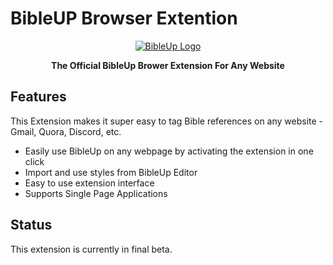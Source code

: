 # BibleUP Browser Extention
 <p align="center">
  <a href="https://bibleup.netlify.app">
    <img src="https://github.com/bibleup/browser-extension/assets/67844971/b875c207-8751-4c2e-bfa8-33b0ddb4193f" alt="BibleUp Logo"/>
  </a>
 </p>
<p align="center">
<strong>The Official BibleUp Brower Extension For Any Website</strong>
</p>

## Features
This Extension makes it super easy to tag Bible references on any website - Gmail, Quora, Discord, etc.
- Easily use BibleUp on any webpage by activating the extension in one click
- Import and use styles from BibleUp Editor
- Easy to use extension interface
- Supports Single Page Applications

## Status
This extension is currently in final beta.

